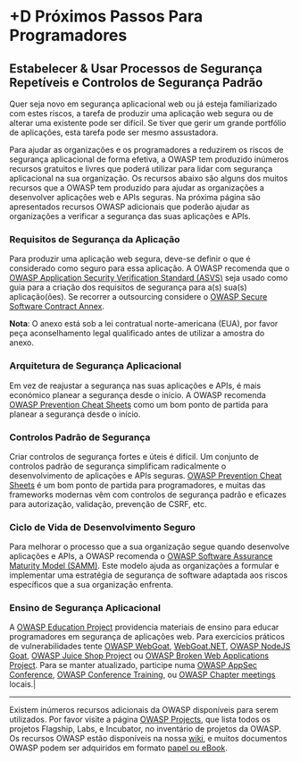# +D Próximos Passos Para Programadores

## Estabelecer &amp; Usar Processos de Segurança Repetíveis e Controlos de Segurança Padrão

Quer seja novo em segurança aplicacional web ou já esteja familiarizado com
estes riscos, a tarefa de produzir uma aplicação web segura ou de alterar uma
existente pode ser difícil. Se tiver que gerir um grande portfólio de
aplicações, esta tarefa pode ser mesmo assustadora.

Para ajudar as organizações e os programadores a reduzirem os riscos de
segurança aplicacional de forma efetiva, a OWASP tem produzido inúmeros recursos
gratuitos e livres que poderá utilizar para lidar com segurança aplicacional na
sua organização. Os recursos abaixo são alguns dos muitos recursos que a OWASP
tem produzido para ajudar as organizações a desenvolver aplicações web e APIs
seguras. Na próxima página são apresentados recursos OWASP adicionais que
poderão ajudar as organizações a verificar a segurança das suas aplicações e
APIs.

### Requisitos de Segurança da Aplicação

Para produzir uma aplicação web segura, deve-se definir o que é considerado como
seguro para essa aplicação. A OWASP recomenda que o [OWASP Application Security
Verification Standard (ASVS)][0xb01] seja usado como guia para a criação dos
requisitos de segurança para a(s) sua(s) aplicação(ões). Se recorrer a
outsourcing considere o [OWASP Secure Software Contract Annex][0xb02].

**Nota**: O anexo está sob a lei contratual norte-americana (EUA), por favor
peça aconselhamento legal qualificado antes de utilizar a amostra do anexo.

### Arquitetura de Segurança Aplicacional

Em vez de reajustar a segurança nas suas aplicações e APIs, é mais económico
planear a segurança desde o início. A OWASP recomenda [OWASP Prevention Cheat
Sheets][0xb03] como um bom ponto de partida para planear a segurança desde o
início.

### Controlos Padrão de Segurança

Criar controlos de segurança fortes e úteis é difícil. Um conjunto de controlos
padrão de segurança simplificam radicalmente o desenvolvimento de aplicações e
APIs seguras. [OWASP Prevention Cheat Sheets][0xb04] é um bom ponto de partida
para programadores, e muitas das frameworks modernas vêm com controlos de
segurança padrão e eficazes para autorização, validação, prevenção de CSRF, etc.

### Ciclo de Vida de Desenvolvimento Seguro

Para melhorar o processo que a sua organização segue quando desenvolve
aplicações e APIs, a OWASP recomenda o [OWASP Software Assurance Maturity Model
(SAMM)][0xb05]. Este modelo ajuda as organizações a formular e implementar uma
estratégia de segurança de software adaptada aos riscos específicos que a sua
organização enfrenta.

### Ensino de Segurança Aplicacional

A [OWASP Education Project][0xb06] providencia materiais de ensino para educar
programadores em segurança de aplicações web. Para exercícios práticos de
vulnerabilidades tente [OWASP WebGoat][0xb07], [WebGoat.NET][0xb08], [OWASP
NodeJS Goat][0xb09], [OWASP Juice Shop Project][0xb010] ou [OWASP Broken Web
Applications Project][0xb011]. Para se manter atualizado, participe numa [OWASP
AppSec Conference][0xb012], [OWASP Conference Training][0xb013], ou [OWASP
Chapter meetings][0xb014] locais.|

---

Existem inúmeros recursos adicionais da OWASP disponíveis para serem utilizados.
Por favor visite a página [OWASP Projects][0xb015], que lista todos os projetos
Flagship, Labs, e Incubator, no inventário de projetos da OWASP. Os recursos
OWASP estão disponíveis na nossa [wiki][0xb016], e muitos documentos OWASP podem
ser adquiridos em formato [papel ou eBook][0xb017].

[0xb01]: https://owasp.org/www-project-application-security-verification-standard/
[0xb02]: https://owasp.org/www-community/OWASP_Secure_Software_Contract_Annex
[0xb03]: https://cheatsheetseries.owasp.org/
[0xb04]: https://cheatsheetseries.owasp.org/
[0xb05]: https://owasp.org/www-project-samm/
[0xb06]: https://owasp.org/www-committee-education-and-training/
[0xb07]: https://owasp.org/www-project-webgoat/
[0xb08]: https://github.com/jerryhoff/WebGoat.NET
[0xb09]: https://owasp.org/www-project-node.js-goat/
[0xb010]: https://owasp.org/www-project-juice-shop/
[0xb011]: https://github.com/chuckfw/owaspbwa/
[0xb012]: https://owasp.org/events/
[0xb013]: https://owasp.org/events/
[0xb014]: https://owasp.org/chapters/
[0xb015]: https://owasp.org/projects/
[0xb016]: https://owasp.org/
[0xb017]: https://stores.lulu.com/owasp

